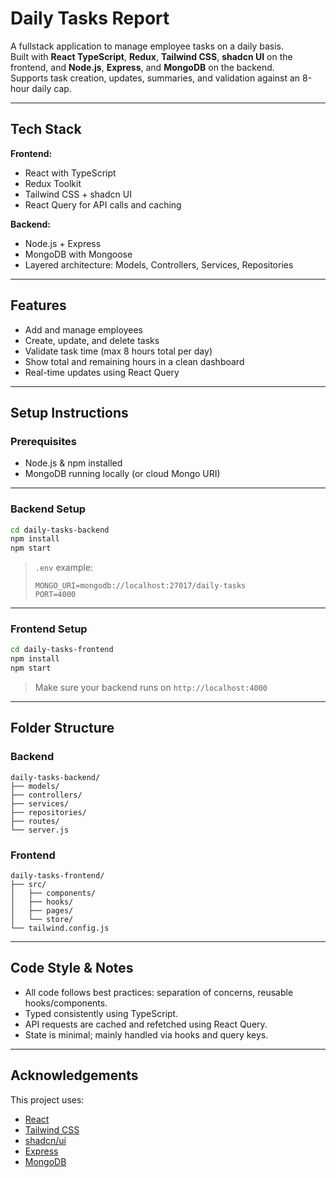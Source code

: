 # Daily Tasks Report

A fullstack application to manage employee tasks on a daily basis.  
Built with **React TypeScript**, **Redux**, **Tailwind CSS**, **shadcn UI** on the frontend, and **Node.js**, **Express**, and **MongoDB** on the backend.  
Supports task creation, updates, summaries, and validation against an 8-hour daily cap.

---

## Tech Stack

**Frontend:**
- React with TypeScript
- Redux Toolkit
- Tailwind CSS + shadcn UI
- React Query for API calls and caching

**Backend:**
- Node.js + Express
- MongoDB with Mongoose
- Layered architecture: Models, Controllers, Services, Repositories

---

## Features

- Add and manage employees
- Create, update, and delete tasks
- Validate task time (max 8 hours total per day)
- Show total and remaining hours in a clean dashboard
- Real-time updates using React Query

---

## Setup Instructions

### Prerequisites

- Node.js & npm installed
- MongoDB running locally (or cloud Mongo URI)

---

### Backend Setup

```bash
cd daily-tasks-backend
npm install
npm start
```

> `.env` example:
> ```
> MONGO_URI=mongodb://localhost:27017/daily-tasks
> PORT=4000
> ```

---

### Frontend Setup

```bash
cd daily-tasks-frontend
npm install
npm start
```

> Make sure your backend runs on `http://localhost:4000`

---

## Folder Structure

### Backend

```
daily-tasks-backend/
├── models/
├── controllers/
├── services/
├── repositories/
├── routes/
└── server.js
```

### Frontend

```
daily-tasks-frontend/
├── src/
│   ├── components/
│   ├── hooks/
│   ├── pages/
│   └── store/
└── tailwind.config.js
```

---

## Code Style & Notes

- All code follows best practices: separation of concerns, reusable hooks/components.
- Typed consistently using TypeScript.
- API requests are cached and refetched using React Query.
- State is minimal; mainly handled via hooks and query keys.

---

## Acknowledgements

This project uses:
- [React](https://reactjs.org/)
- [Tailwind CSS](https://tailwindcss.com/)
- [shadcn/ui](https://ui.shadcn.dev/)
- [Express](https://expressjs.com/)
- [MongoDB](https://www.mongodb.com/)
